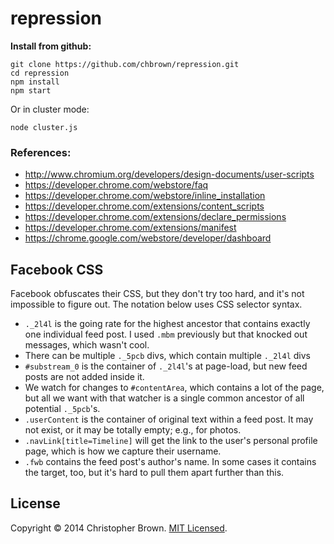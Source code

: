 # repression

**Install from github:**

    git clone https://github.com/chbrown/repression.git
    cd repression
    npm install
    npm start

Or in cluster mode:

    node cluster.js


### References:

* http://www.chromium.org/developers/design-documents/user-scripts
* https://developer.chrome.com/webstore/faq
* https://developer.chrome.com/webstore/inline_installation
* https://developer.chrome.com/extensions/content_scripts
* https://developer.chrome.com/extensions/declare_permissions
* https://developer.chrome.com/extensions/manifest
* https://chrome.google.com/webstore/developer/dashboard


## Facebook CSS

Facebook obfuscates their CSS, but they don't try too hard, and it's not impossible to figure out.
The notation below uses CSS selector syntax.

* `._2l4l` is the going rate for the highest ancestor that contains exactly one individual feed post. I used `.mbm` previously but that knocked out messages, which wasn't cool.
* There can be multiple `._5pcb` divs, which contain multiple `._2l4l` divs
* `#substream_0` is the container of `._2l4l`'s at page-load, but new feed posts are not added inside it.
* We watch for changes to `#contentArea`, which contains a lot of the page, but all we want with that watcher is a single common ancestor of all potential `._5pcb`'s.
* `.userContent` is the container of original text within a feed post. It may not exist, or it may be totally empty; e.g., for photos.
* `.navLink[title=Timeline]` will get the link to the user's personal profile page, which is how we capture their username.
* `.fwb` contains the feed post's author's name. In some cases it contains the target, too, but it's hard to pull them apart further than this.


## License

Copyright © 2014 Christopher Brown. [MIT Licensed](LICENSE).
